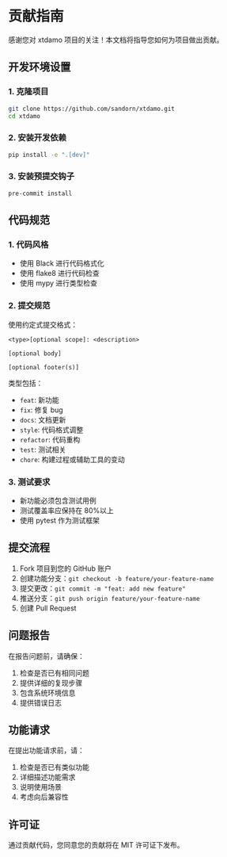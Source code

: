 # 贡献指南

感谢您对 xtdamo 项目的关注！本文档将指导您如何为项目做出贡献。

## 开发环境设置

### 1. 克隆项目

```bash
git clone https://github.com/sandorn/xtdamo.git
cd xtdamo
```

### 2. 安装开发依赖

```bash
pip install -e ".[dev]"
```

### 3. 安装预提交钩子

```bash
pre-commit install
```

## 代码规范

### 1. 代码风格

-   使用 Black 进行代码格式化
-   使用 flake8 进行代码检查
-   使用 mypy 进行类型检查

### 2. 提交规范

使用约定式提交格式：

```
<type>[optional scope]: <description>

[optional body]

[optional footer(s)]
```

类型包括：

-   `feat`: 新功能
-   `fix`: 修复 bug
-   `docs`: 文档更新
-   `style`: 代码格式调整
-   `refactor`: 代码重构
-   `test`: 测试相关
-   `chore`: 构建过程或辅助工具的变动

### 3. 测试要求

-   新功能必须包含测试用例
-   测试覆盖率应保持在 80%以上
-   使用 pytest 作为测试框架

## 提交流程

1. Fork 项目到您的 GitHub 账户
2. 创建功能分支：`git checkout -b feature/your-feature-name`
3. 提交更改：`git commit -m "feat: add new feature"`
4. 推送分支：`git push origin feature/your-feature-name`
5. 创建 Pull Request

## 问题报告

在报告问题前，请确保：

1. 检查是否已有相同问题
2. 提供详细的复现步骤
3. 包含系统环境信息
4. 提供错误日志

## 功能请求

在提出功能请求前，请：

1. 检查是否已有类似功能
2. 详细描述功能需求
3. 说明使用场景
4. 考虑向后兼容性

## 许可证

通过贡献代码，您同意您的贡献将在 MIT 许可证下发布。
